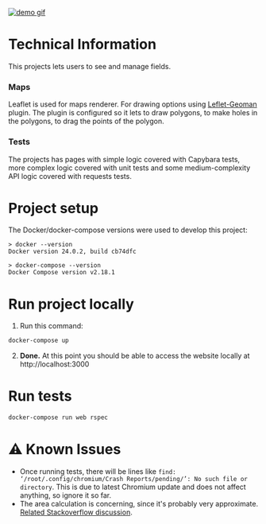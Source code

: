 [![demo gif](demo.gif)](demo.gif)

# Technical Information

This projects lets users to see and manage fields.

### Maps

Leaflet is used for maps renderer. For drawing options using [Leflet-Geoman](https://www.npmjs.com/package/@geoman-io/leaflet-geoman-free#installation) plugin. The plugin is configured so it lets to draw polygons, to make holes in the polygons, to drag the points of the polygon.

### Tests

The projects has pages with simple logic covered with Capybara tests, more complex logic covered with unit tests and some medium-complexity API logic covered with requests tests.

# Project setup

The Docker/docker-compose versions were used to develop this project:

```
> docker --version
Docker version 24.0.2, build cb74dfc

> docker-compose --version
Docker Compose version v2.18.1
```

# Run project locally

1. Run this command:

```bash
docker-compose up
```

2. **Done.** At this point you should be able to access the website locally at http://localhost:3000

# Run tests

```bash
docker-compose run web rspec
```

# ⚠️ Known Issues

- Once running tests, there will be lines like `find: ‘/root/.config/chromium/Crash Reports/pending/’: No such file or directory`. This is due to latest Chromium update and does not affect anything, so ignore it so far.
- The area calculation is concerning, since it's probably very approximate. [Related Stackoverflow discussion](https://stackoverflow.com/questions/67477231/calculating-area-with-rgeo-and-geojson).
